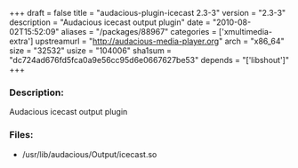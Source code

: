 +++
draft = false
title = "audacious-plugin-icecast 2.3-3"
version = "2.3-3"
description = "Audacious icecast output plugin"
date = "2010-08-02T15:52:09"
aliases = "/packages/88967"
categories = ['xmultimedia-extra']
upstreamurl = "http://audacious-media-player.org"
arch = "x86_64"
size = "32532"
usize = "104006"
sha1sum = "dc724ad676fd5fca0a9e56cc95d6e0667627be53"
depends = "['libshout']"
+++
### Description: 
Audacious icecast output plugin

### Files: 
* /usr/lib/audacious/Output/icecast.so
